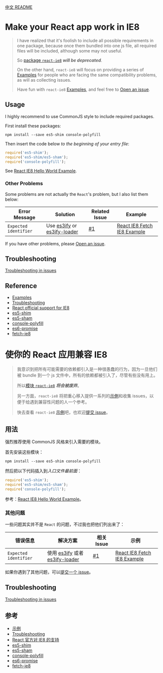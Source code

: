 [中文 README](#cn-make-your-react-app-work-in-ie8)

# Make your React app work in IE8

> I have realized that it's foolish to include all possible requirements in one package, because once them bundled into one js file, all required files will be included, although some may not useful.
>
> So [package `react-ie8`][package react-ie8] ***will be deprecated***.
>
> On the other hand, `react-ie8` will focus on providing a series of [Examples] for people who are facing the same compatibility problems, as will as collecting issues.
>
> Have fun with `react-ie8` [Examples], and feel free to [Open an issue].

## Usage

I highly recommend to use CommonJS style to include required packages.

First install these packages:

```shell
npm install --save es5-shim console-polyfill
```

Then insert the code below *to the beginning of your entry file*:

```js
require('es5-shim');
require('es5-shim/es5-sham');
require('console-polyfill');
```

See [React IE8 Hello World Example].

### Other Problems

Some problems are not actually the `React`'s problem, but I also list them below:

Error Message | Solution | Related Issue | Example
------------- | -------- | ------------- | -------
`Expected identifier` | Use [es3ify] or [es3ify-loader] | [#1] | [React IE8 Fetch IE8 Example]

If you have other problems, please [Open an issue].

## Troubleshooting

[Troubleshooting in issues][Troubleshooting]

## Reference

- [Examples]
- [Troubleshooting]
- [React official support for IE8]
- [es5-shim]
- [es5-sham]
- [console-polyfill]
- [es6-promise]
- [fetch-ie8]


<a id="cn-make-your-react-app-work-in-ie8"></a>

# 使你的 React 应用兼容 IE8

> 我意识到把所有可能需要的依赖都引入是一种很愚蠢的行为，因为一旦他们被 bundle 到一个 js 文件中，所有的依赖都被引入了，尽管有些没有用上。
>
> 所以[模块 `react-ie8`][package react-ie8] ***将会被废弃***。
>
> 另一方面，`react-ie8` 将把重心移入提供一系列的[示例][Examples]和收集 issues，以便于给遇到兼容性问题的人一个参考。
>
> 快去查看 `react-ie8` [示例][Examples]吧，也欢迎[提交 issue][Open an issue]。

## 用法

强烈推荐使用 CommonJS 风格来引入需要的模块。

首先安装这些模块：

```shell
npm install --save es5-shim console-polyfill
```

然后把以下代码插入到*入口文件最前面*：

```js
require('es5-shim');
require('es5-shim/es5-sham');
require('console-polyfill');
```

参考：[React IE8 Hello World Example]。

### 其他问题

一些问题其实并不是 `React` 的问题，不过我也把他们列出来了：

错误信息 | 解决方案 | 相关 Issue | 示例
-------- | -------- | ---------- | ----
`Expected identifier` | 使用 [es3ify] 或者 [es3ify-loader] | [#1] | [React IE8 Fetch IE8 Example]

如果你遇到了其他问题，可以[提交一个 issue][Open an issue]。

## Troubleshooting

[Troubleshooting in issues][Troubleshooting]

## 参考

- [示例][Examples]
- [Troubleshooting]
- [React 官方对 IE8 的支持][React official support for IE8]
- [es5-shim]
- [es5-sham]
- [console-polyfill]
- [es6-promise]
- [fetch-ie8]


[package react-ie8]: https://www.npmjs.com/package/react-ie8
[React official support for IE8]: https://facebook.github.io/react/docs/working-with-the-browser.html#browser-support-and-polyfills
[Examples]: https://github.com/xcatliu/react-ie8/tree/master/examples
[Troubleshooting]: https://github.com/xcatliu/react-ie8/issues?utf8=%E2%9C%93&q=label%3Atroubleshooting
[Open an issue]: https://github.com/xcatliu/react-ie8/issues/new
[es5-shim]: https://github.com/es-shims/es5-shim
[es5-sham]: https://github.com/es-shims/es5-shim#shams
[console-polyfill]: https://github.com/paulmillr/console-polyfill
[es6-promise]: https://github.com/jakearchibald/es6-promise
[fetch-ie8]: https://github.com/camsong/fetch-ie8
[es3ify]: https://www.npmjs.com/package/es3ify
[es3ify-loader]: https://github.com/sorrycc/es3ify-loader
[React IE8 Hello World Example]: https://github.com/xcatliu/react-ie8/tree/master/examples/hello-world
[React IE8 Fetch IE8 Example]: https://github.com/xcatliu/react-ie8/tree/master/examples/fetch-ie8

[#1]: https://github.com/xcatliu/react-ie8/issues/1
